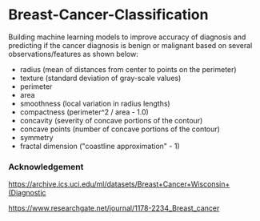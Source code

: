# Breast-Cancer-Classification

Building machine learning models to improve accuracy of diagnosis and predicting if the cancer diagnosis is benign or malignant based on several observations/features as shown below:

* radius (mean of distances from center to points on the perimeter)
* texture (standard deviation of gray-scale values)
* perimeter
* area
* smoothness (local variation in radius lengths)
* compactness (perimeter^2 / area - 1.0)
* concavity (severity of concave portions of the contour)
* concave points (number of concave portions of the contour)
* symmetry
* fractal dimension ("coastline approximation" - 1)

### Acknowledgement

https://archive.ics.uci.edu/ml/datasets/Breast+Cancer+Wisconsin+(Diagnostic

https://www.researchgate.net/journal/1178-2234_Breast_cancer

